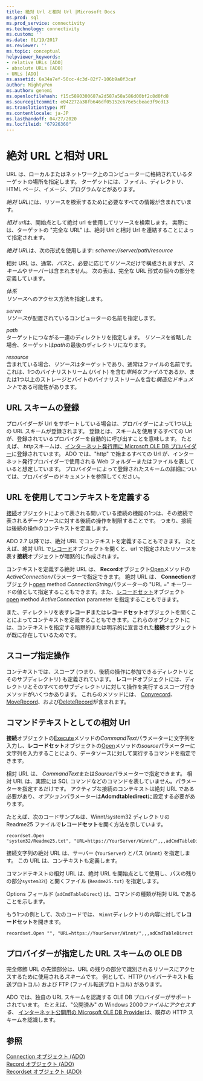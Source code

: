 ```yaml
---
title: 絶対 Url と相対 Url |Microsoft Docs
ms.prod: sql
ms.prod_service: connectivity
ms.technology: connectivity
ms.custom: ''
ms.date: 01/19/2017
ms.reviewer: ''
ms.topic: conceptual
helpviewer_keywords:
- relative URLs [ADO]
- absolute URLs [ADO]
- URLs [ADO]
ms.assetid: 6a34a7ef-50cc-4c3d-82f7-106b9a8f3caf
author: MightyPen
ms.author: genemi
ms.openlocfilehash: f15c5890300687a2d587a58a586d00bf2c8d0fd8
ms.sourcegitcommit: e042272a38fb646df05152c676e5cbeae3f9cd13
ms.translationtype: MT
ms.contentlocale: ja-JP
ms.lasthandoff: 04/27/2020
ms.locfileid: "67926360"
---
```

# <a name="absolute-and-relative-urls"></a>絶対 URL と相対 URL
URL は、ローカルまたはネットワーク上のコンピューターに格納されているターゲットの場所を指定します。 ターゲットには、ファイル、ディレクトリ、HTML ページ、イメージ、プログラムなどがあります。  
  
 *絶対 URL*には、リソースを検索するために必要なすべての情報が含まれています。  
  
 *相対 url*は、開始点として絶対 url を使用してリソースを検索します。 実際には、ターゲットの "完全な URL" は、絶対 Url と相対 Url を連結することによって指定されます。  
  
 *絶対 URL*は、次の形式を使用します: *scheme://server/path/resource*  
  
 相対 URL は、通常、*パス*と、必要に応じて*リソース*だけで構成されますが、*スキーム*や*サーバー*は含まれません。 次の表は、完全な URL 形式の個々の部分を定義しています。  
  
 *体系*  
 *リソース*へのアクセス方法を指定します。  
  
 *server*  
 *リソース*が配置されているコンピューターの名前を指定します。  
  
 *path*  
 ターゲットにつながる一連のディレクトリを指定します。 *リソース*を省略した場合、ターゲットは*path*の最後のディレクトリになります。  
  
 *resource*  
 含まれている場合、*リソース*はターゲットであり、通常はファイルの名前です。 これは、1つのバイナリストリーム (バイト) を含む*単純なファイル*であるか、または1つ以上のストレージとバイトのバイナリストリームを含む*構造化ドキュメント*である可能性があります。  
  
## <a name="url-scheme-registration"></a>URL スキームの登録  
 プロバイダーが Url をサポートしている場合は、プロバイダーによって1つ以上の URL スキームが登録されます。 登録とは、スキームを使用するすべての Url が、登録されているプロバイダーを自動的に呼び出すことを意味します。 たとえば、 *http*スキームは、[インターネット発行用に Microsoft OLE DB プロバイダー](../../../ado/guide/appendixes/microsoft-ole-db-provider-for-internet-publishing.md)に登録されています。 ADO では、"http" で始まるすべての Url が、インターネット発行プロバイダーで使用される Web フォルダーまたはファイルを表していると想定しています。 プロバイダーによって登録されたスキームの詳細については、プロバイダーのドキュメントを参照してください。  
  
## <a name="defining-context-with-a-url"></a>URL を使用してコンテキストを定義する  
 [接続](../../../ado/reference/ado-api/connection-object-ado.md)オブジェクトによって表される開いている接続の機能の1つは、その接続で表されるデータソースに対する後続の操作を制限することです。 つまり、接続は後続の操作のコンテキストを定義します。  
  
 ADO 2.7 以降では、絶対 URL でコンテキストを定義することもできます。 たとえば、絶対 URL で[レコード](../../../ado/reference/ado-api/record-object-ado.md)オブジェクトを開くと、url で指定されたリソースを表す**接続**オブジェクトが暗黙的に作成されます。  
  
 コンテキストを定義する絶対 URL は、 **Record**オブジェクト[Open](../../../ado/reference/ado-api/open-method-ado-record.md)メソッドの*ActiveConnection*パラメーターで指定できます。 絶対 URL は、 **Connection**オブジェクト[open](../../../ado/reference/ado-api/open-method-ado-connection.md) method *ConnectionString*パラメーターの "URL =" キーワードの値として指定することもできます。また、[レコードセット](../../../ado/reference/ado-api/recordset-object-ado.md)オブジェクト[open](../../../ado/reference/ado-api/open-method-ado-recordset.md) method *ActiveConnection* parameter を指定することもできます。  
  
 また、ディレクトリを表す**レコード**または**レコードセット**オブジェクトを開くことによってコンテキストを定義することもできます。これらのオブジェクトには、コンテキストを指定する暗黙的または明示的に宣言された**接続**オブジェクトが既に存在しているためです。  
  
## <a name="scoped-operations"></a>スコープ指定操作  
 コンテキストでは、スコープ (つまり、後続の操作に参加できるディレクトリとそのサブディレクトリ) も定義されています。 **レコード**オブジェクトには、ディレクトリとそのすべてのサブディレクトリに対して操作を実行するスコープ付きメソッドがいくつかあります。 これらのメソッドには、 [Copyrecord](../../../ado/reference/ado-api/copyrecord-method-ado.md)、 [MoveRecord](../../../ado/reference/ado-api/moverecord-method-ado.md)、および[DeleteRecord](../../../ado/reference/ado-api/deleterecord-method-ado.md)が含まれます。  
  
## <a name="relative-urls-as-command-text"></a>コマンドテキストとしての相対 Url  
 **接続**オブジェクトの[Execute](../../../ado/reference/ado-api/execute-method-ado-connection.md)メソッドの*CommandText*パラメーターに文字列を入力し、**レコードセット**オブジェクトの[Open](../../../ado/reference/ado-api/open-method-ado-recordset.md)メソッドの*source*パラメーターに文字列を入力することにより、データソースに対して実行するコマンドを指定できます。  
  
 相対 URL は、 *CommandText*または*Source*パラメーターで指定できます。 相対 URL は、実際には SQL コマンドなどのコマンドを表していません。パラメーターを指定するだけです。 アクティブな接続のコンテキストは絶対 URL である必要があり、*オプション*パラメーターは**Adcmdtabledirect**に設定する必要があります。  
  
 たとえば、次のコードサンプルは、Winnt/system32 ディレクトリの Readme25 ファイルで**レコードセット**を開く方法を示しています。  
  
```  
recordset.Open "system32/Readme25.txt", "URL=https://YourServer/Winnt/",,,adCmdTableDirect  
```  
  
 接続文字列の絶対 URL は、サーバー (`YourServer`) とパス (`Winnt`) を指定します。 この URL は、コンテキストも定義します。  
  
 コマンドテキストの相対 URL は、絶対 URL を開始点として使用し、パスの残りの部分`system32`() と開くファイル (`Readme25.txt`) を指定します。  
  
 Options フィールド (`adCmdTableDirect`) は、コマンドの種類が相対 URL であることを示します。  
  
 もう1つの例として、次のコードでは、 `Winnt`ディレクトリの内容に対して**レコードセット**を開きます。  
  
```  
recordset.Open "", "URL=https://YourServer/Winnt/",,,adCmdTableDirect  
```  
  
## <a name="ole-db-provider-supplied-url-schemes"></a>プロバイダーが指定した URL スキームの OLE DB  
 完全修飾 URL の先頭部分は、URL の残りの部分で識別されるリソースにアクセスするために使用される*スキーム*です。 例として、HTTP (ハイパーテキスト転送プロトコル) および FTP (ファイル転送プロトコル) があります。  
  
 ADO では、独自の URL スキームを認識する OLE DB プロバイダーがサポートされています。 たとえば、"公開済み" の Windows 2000*ファイルにアクセスする、* [インターネット公開用の Microsoft OLE DB Provider](../../../ado/guide/appendixes/microsoft-ole-db-provider-for-internet-publishing.md)は、既存の HTTP スキームを認識します。  
  
## <a name="see-also"></a>参照  
 [Connection オブジェクト (ADO)](../../../ado/reference/ado-api/connection-object-ado.md)   
 [Record オブジェクト (ADO)](../../../ado/reference/ado-api/record-object-ado.md)   
 [Recordset オブジェクト (ADO)](../../../ado/reference/ado-api/recordset-object-ado.md)
